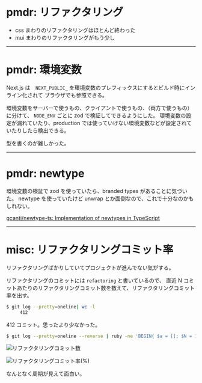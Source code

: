 # pmdr: リファクタリング

- css まわりのリファクタリングはほとんど終わった
- mui まわりのリファクタリングがもう少し

---

# pmdr: 環境変数

Next.js は　`NEXT_PUBLIC_` を環境変数のプレフィックスにするとビルド時にインライン化されて
ブラウザでも参照できる。

環境変数をサーバーで使うもの、クライアントで使うもの、（両方で使うもの）に分けて、
`NODE_ENV` ごとに zod で検証してできるようにした。
環境変数の設定が漏れていたり、production では使っていけない環境変数などが設定されていたりしたら検出できる。

型を書くのが難しかった。

---

# pmdr: newtype

環境変数の検証で zod を使っていたら、branded types があることに気づいた。
newtype を使っていたけど unwrap とか面倒なので、これで十分なのかもしれない。

[gcanti/newtype\-ts: Implementation of newtypes in TypeScript](https://github.com/gcanti/newtype-ts)

---

# misc: リファクタリングコミット率

リファクタリングばかりしていてプロジェクトが進んでない気がする。

リファクタリングのコミットには `refactoring` と書いているので、
直近 N コミットあたりのリファクタリングコミット数を数えて、リファクタリングコミット率を出す。

```sh
$ git log --pretty=oneline| wc -l
     412
```

412 コミット。思ったより少なかった。

```sh
$ git log --pretty=oneline --reverse | ruby -ne 'BEGIN{ $a = []; $N = 10 }; $a.shift if $a.size == $N; $a.push($_); n = $a.size == $N ? $a.count{|log| log =~ /refactoring/ } : 0; puts "#{n}, #{n.to_f / $N.to_f * 100}"'
```

![リファクタリングコミット数](https://user-images.githubusercontent.com/34795067/184541318-ad6fb2fa-186e-439c-a0df-37566795ff64.png)

![リファクタリングコミット率(%)](https://user-images.githubusercontent.com/34795067/184541741-6b3b450d-6df3-4d02-bb76-20150e20a281.png)

なんとなく周期が見えて面白い。
